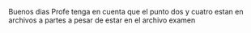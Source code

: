 Buenos dias
Profe tenga en cuenta que el punto dos y cuatro estan en archivos a partes a pesar de estar en el archivo examen 